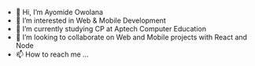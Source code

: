 - 👋 Hi, I’m Ayomide Owolana
- 👀 I’m interested in Web & Mobile Development
- 🌱 I’m currently studying CP at Aptech Computer Education 
- 💞️ I’m looking to collaborate on Web and Mobile projects with React and Node
- 📫 How to reach me ...

<!---
ayomideowolana1/ayomideowolana1 is a ✨ special ✨ repository because its `README.md` (this file) appears on your GitHub profile.
You can click the Preview link to take a look at your changes.
--->
